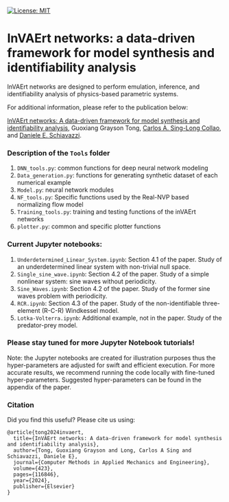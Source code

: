  [![License: MIT](https://img.shields.io/badge/License-MIT-yellow.svg)](https://opensource.org/licenses/MIT) 
# InVAErt networks: a data-driven framework for model synthesis and identifiability analysis

InVAErt networks are designed to perform emulation, inference, and identifiability analysis of physics-based parametric systems.

For additional information, please refer to the publication below:

[InVAErt networks: A data-driven framework for model synthesis and identifiability analysis](https://www-sciencedirect-com.proxy.library.nd.edu/science/article/pii/S0045782524001026), Guoxiang Grayson Tong, [Carlos A. Sing-Long Collao](https://www.ing.uc.cl/academicos-e-investigadores/carlos-alberto-sing-long-collao/), and [Daniele E. Schiavazzi](https://www3.nd.edu/~dschiava/).

### Description of the ```Tools``` folder
1. ```DNN_tools.py```: common functions for deep neural network modeling 
2. ```Data_generation.py```: functions for generating synthetic dataset of each numerical example
3. ```Model.py```: neural network modules 
4. ```NF_tools.py```: Specific functions used by the Real-NVP based normalizing flow model
5. ```Training_tools.py```: training and testing functions of the inVAErt networks
6. ```plotter.py```: common and specific plotter functions

### Current Jupyter notebooks:
1. ```Underdetermined_Linear_System.ipynb```: Section 4.1 of the paper. Study of an underdetermined linear system with non-trivial null space.
2. ```Single_sine_wave.ipynb```: Section 4.2 of the paper. Study of a simple nonlinear system: sine waves without periodicity.
3. ```Sine_Waves.ipynb```: Section 4.2 of the paper. Study of the former sine waves problem with periodicity.
4. ```RCR.ipynb```: Section 4.3 of the paper. Study of the non-identifiable three-element (R-C-R) Windkessel model.
5. ```Lotka-Volterra.ipynb```: Additional example, not in the paper. Study of the predator-prey model.

### Please stay tuned for more Jupyter Notebook tutorials!
Note: the Jupyter notebooks are created for illustration purposes thus the hyper-parameters are adjusted for swift and efficient execution. For more accurate results, we recommend running the code locally with fine-tuned hyper-parameters. Suggested hyper-parameters can be found in the appendix of the paper.

### Citation
Did you find this useful? Please cite us using:
```
@article{tong2024invaert,
  title={InVAErt networks: A data-driven framework for model synthesis and identifiability analysis},
  author={Tong, Guoxiang Grayson and Long, Carlos A Sing and Schiavazzi, Daniele E},
  journal={Computer Methods in Applied Mechanics and Engineering},
  volume={423},
  pages={116846},
  year={2024},
  publisher={Elsevier}
}
```

